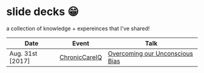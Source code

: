 # slide decks :grin:

a collection of knowledge + expereinces that I've shared! 

| Date |  Event  |  Talk  |
|------|---------|--------|
| Aug. 31st [2017] | [ChronicCareIQ][1] | [Overcoming our Unconscious Bias][2] |

[1]: https://chroniccareiq.com "ChronicCareIQ"
[2]: /slides/overcoming-our-unconscious-bias.pdf "Overcoming our Unconscious Bias"
